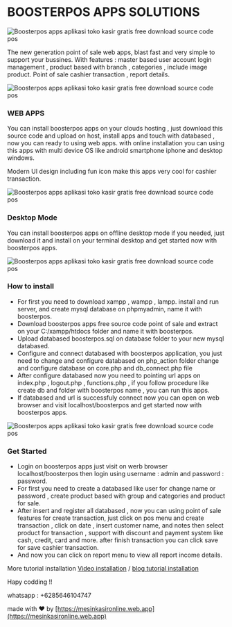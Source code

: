# BOOSTERPOS APPS SOLUTIONS
![Boosterpos apps aplikasi toko kasir gratis free download source code pos](https://1.bp.blogspot.com/-76lk4OREPt8/XzpTSqhsnuI/AAAAAAAALG4/S61TLej2iksgyw27nl7ULO-bBp9H3qJKgCLcBGAsYHQ/s400/aplikasi%2Btoko%2Bonline.png)

The new generation point of sale web apps, blast fast and very simple to support your bussines.
With features : master based user account login management , product based with branch , categories , include image product. Point of sale cashier transaction , report details.

![Boosterpos apps aplikasi toko kasir gratis free download source code pos](https://1.bp.blogspot.com/-cjp0InnAzJo/XlxyvYfo0aI/AAAAAAAAJOM/N2aRPDkbAowbxky6ulpr66l_5IAHvjR_gCLcBGAsYHQ/s1600/onlinemesinkasir%2B%25285%2529.jpg)

### WEB APPS
You can install boosterpos apps on your clouds hosting , just download this source code and upload on host, install apps and touch with databased , now you can ready to using web apps. with online installation you can using this apps with multi device OS like android smartphone iphone and desktop windows.

Modern UI design including fun icon make this apps very cool for cashier transaction.

![Boosterpos apps aplikasi toko kasir gratis free download source code pos](https://1.bp.blogspot.com/-I2MSoSfT2lI/Xlxyufd81uI/AAAAAAAAJOI/8JlelbQKCwgn8l6pCczRaLDmudK-bmuEACLcBGAsYHQ/s1600/onlinemesinkasir%2B%25283%2529.jpg)

### Desktop Mode
You can install boosterpos apps on offline desktop mode if you needed, just download it and install on your terminal desktop and get started now with boosterpos apps.

![Boosterpos apps aplikasi toko kasir gratis free download source code pos](https://1.bp.blogspot.com/-qntKS7dwnmY/XlxyufB-ZSI/AAAAAAAAJOE/ilTNRZq0AokitcMMdrU8WvvMaUKyVAUHACLcBGAsYHQ/s1600/onlinemesinkasir%2B%25282%2529.jpg)

### How to install
+ For first you need to download xampp , wampp , lampp. install and run server, and create mysql database on phpmyadmin, name it with boosterpos. 
+ Download boosterpos apps free source code point of sale and extract on your C:/xampp/htdocs folder and name it with boosterpos.
+ Upload databased boosterpos.sql on database folder to your new mysql databased.
+ Configure and connect databased with boosterpos application, you just need to change and configure databased on php_action folder change and configure database on core.php and db_connect.php file 
+ After configure databased now you need to pointing url apps on index.php , logout.php , functions.php , if you follow procedure like create db and folder with boosterpos name , you can run this apps.
+ If databased and url is successfuly connect now you can open on web browser and visit localhost/boosterpos and get started now with boosterpos apps.

![Boosterpos apps aplikasi toko kasir gratis free download source code pos](https://a.fsdn.com/con/app/proj/boosterpos/screenshots/POS%20penjualan%20kasir.png/max/max/1)

### Get Started
+ Login on boosterpos apps just visit on werb browser localhost/boosterpos then login using username : admin and password : password.
+ For first you need to create a databased like user for change name or password , create product based with group and categories and product for sale.
+ After insert and register all databased , now you can using point of sale features for create transaction, just click on pos menu and create transaction , click on date , insert customer name, and notes then select product for transaction , support with discount and payment system like cash, credit, card and more. after finish transaction you can click save for save cashier transaction.
+ And now you can click on report menu to view all report income details.

More tutorial installation [Video installation](https://youtu.be/8ZRbqK6pAVI) / 
[blog tutorial installation](https://www.hockeycomputindo.com/2020/10/ini-dia-aplikasi-toko-gratis-untuk.html)

Hapy codding !!

whatsapp : +6285646104747

made with ❤ by [https://mesinkasironline.web.app](https://mesinkasironline.web.app)
